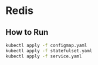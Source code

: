 # Redis

## How to Run
```sh
kubectl apply -f configmap.yaml
kubectl apply -f statefulset.yaml
kubectl apply -f service.yaml
```